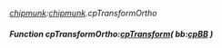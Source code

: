 _[chipmunk](../../modules/chipmunk/chipmunk-module.md):[chipmunk](../../modules/chipmunk/chipmunk-module.md).cpTransformOrtho_
##### Function cpTransformOrtho:[cpTransform](../../modules/chipmunk/chipmunk-cptransform.md)( bb:[cpBB](../../modules/chipmunk/chipmunk-cpbb.md) )
